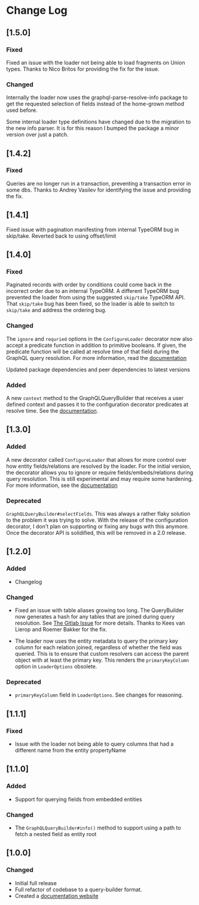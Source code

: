 # Change Log

## [1.5.0]

### Fixed 
Fixed an issue with the loader not being able to load fragments on Union types. Thanks to Nico Britos for providing the fix for the issue.

### Changed
Internally the loader now uses the graphql-parse-resolve-info package to get the requested selection of
fields instead of the home-grown method used before. 

Some internal loader type definitions have changed due to the migration to the new info parser. It is for this reason I bumped the package a minor version over just a patch. 

## [1.4.2]

### Fixed

Queries are no longer run in a transaction, preventing a transaction error in some dbs. Thanks to Andrey Vasilev for identifying the issue and providing the fix. 

## [1.4.1]

Fixed issue with pagination manifesting from internal TypeORM bug in skip/take. Reverted back to using offset/limit

## [1.4.0]

### Fixed

Paginated records with order by conditions could come back in the incorrect order due to an internal TypeORM. A different TypeORM bug prevented the loader from using the suggested `skip/take` TypeORM API. That `skip/take` bug has been fixed, so the loader is able to switch to `skip/take` and address the ordering bug. 

### Changed

The `ignore` and `requried` options in the `ConfigureLoader` decorator now also accept a predicate function in addition to primitive booleans. If given, the predicate function will be called at resolve time of that field during the GraphQL query resolution. For more information, read the [documentation](https://gql-loader.bmuller.net/globals.html#fieldconfigurationpredicate)

Updated package dependencies and peer dependencies to latest versions


### Added

A new `context` method to the GraphQLQueryBuilder that receives a user defined context and passes it to the configuration decorator predicates at resolve time. See the [documentation](https://gql-loader.bmuller.net/classes/graphqlquerybuilder.html#context).

## [1.3.0]

### Added
A new decorator called `ConfigureLoader` that allows for more control over how entity fields/relations are resolved by the loader. For the initial version, the decorator allows you to ignore or require fields/embeds/relations during query resolution. This is still experimental and may require some hardening. For more information, see the [documentation](https://gql-loader.bmuller.net/globals.html#configureloader)

### Deprecated

`GraphQLQueryBuilder#selectFields`. This was always a rather flaky solution to the problem it was trying to solve. With the release of the configuration decorator, I don't plan on supporting or fixing any bugs with this anymore. Once the decorator API is solidified, this will be removed in a 2.0 release. 

## [1.2.0]

### Added

* Changelog

### Changed

* Fixed an issue with table aliases growing too long. The QueryBuilder now generates a hash for any tables that are joined during query resolution. See [The Gitlab Issue](https://gitlab.com/Mando75/typeorm-graphql-loader/-/issues/7) for more details. Thanks to Kees van Lierop and Roemer Bakker for the fix. 

* The loader now uses the entity metadata to query the primary key column for each relation joined, regardless of whether the field was queried. This is to ensure that custom resolvers can access the parent object with at least the primary key. This renders the `primaryKeyColumn` option in `LoaderOptions` obsolete.

### Deprecated

* `primaryKeyColumn` field in `LoaderOptions`. See changes for reasoning.


## [1.1.1]

### Fixed

* Issue with the loader not being able to query columns that had a different name from the entity propertyName

## [1.1.0]

### Added

* Support for querying fields from embedded entities

### Changed

* The `GraphQLQueryBuilder#info()` method to support using a path to fetch a nested field as entity root

## [1.0.0]

### Changed
* Initial full release
* Full refactor of codebase to a query-builder format. 
* Created a [documentation website](https://gql-loader.bmuller.net)


